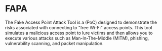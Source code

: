 # FAPA
The Fake Access Point Attack Tool is a (PoC) designed to demonstrate the risks associated with connecting to "free Wi-Fi" access points. This tool simulates a malicious access point to lure victims and then allows you to execute various attacks such as Man-In-The-Middle (MITM), phishing, vulnerability scanning, and packet manipulation.
